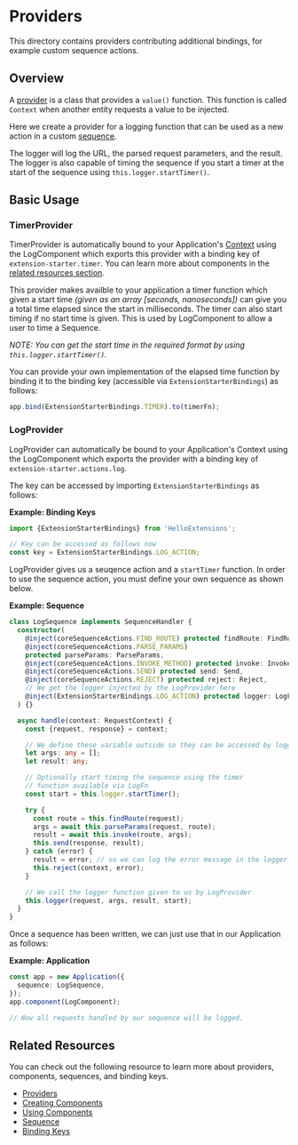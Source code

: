 # Providers

This directory contains providers contributing additional bindings, for example custom sequence actions.

## Overview

A [provider](http://loopback.io/doc/en/lb4/Creating-components.html#providers) is a class that provides a `value()`
function. This function is called `Context` when another entity requests a value to be injected.

Here we create a provider for a logging function that can be used as a new action in a custom
[sequence](http://loopback.io/doc/en/lb4/Sequence.html).

The logger will log the URL, the parsed request parameters, and the result. The logger is also capable of timing the
sequence if you start a timer at the start of the sequence using `this.logger.startTimer()`.

## Basic Usage

### TimerProvider

TimerProvider is automatically bound to your Application's [Context](http://loopback.io/doc/en/lb4/Context.html) using
the LogComponent which exports this provider with a binding key of `extension-starter.timer`. You can learn more about
components in the [related resources section](#related-resources).

This provider makes availble to your application a timer function which given a start time _(given as an array [seconds,
nanoseconds])_ can give you a total time elapsed since the start in milliseconds. The timer can also start timing if no start
time is given. This is used by LogComponent to allow a user to time a Sequence.

_NOTE:_ _You can get the start time in the required format by using `this.logger.startTimer()`._

You can provide your own implementation of the elapsed time function by binding it to the binding key (accessible via
`ExtensionStarterBindings`) as follows:

```ts
app.bind(ExtensionStarterBindings.TIMER).to(timerFn);
```

### LogProvider

LogProvider can automatically be bound to your Application's Context using the LogComponent which exports the provider
with a binding key of `extension-starter.actions.log`.

The key can be accessed by importing `ExtensionStarterBindings` as follows:

**Example: Binding Keys**

```ts
import {ExtensionStarterBindings} from 'HelloExtensions';

// Key can be accessed as follows now
const key = ExtensionStarterBindings.LOG_ACTION;
```

LogProvider gives us a seuqence action and a `startTimer` function. In order to use the sequence action, you must define
your own sequence as shown below.

**Example: Sequence**

```ts
class LogSequence implements SequenceHandler {
  constructor(
    @inject(coreSequenceActions.FIND_ROUTE) protected findRoute: FindRoute,
    @inject(coreSequenceActions.PARSE_PARAMS)
    protected parseParams: ParseParams,
    @inject(coreSequenceActions.INVOKE_METHOD) protected invoke: InvokeMethod,
    @inject(coreSequenceActions.SEND) protected send: Send,
    @inject(coreSequenceActions.REJECT) protected reject: Reject,
    // We get the logger injected by the LogProvider here
    @inject(ExtensionStarterBindings.LOG_ACTION) protected logger: LogFn,
  ) {}

  async handle(context: RequestContext) {
    const {request, response} = context;

    // We define these variable outside so they can be accessed by logger.
    let args: any = [];
    let result: any;

    // Optionally start timing the sequence using the timer
    // function available via LogFn
    const start = this.logger.startTimer();

    try {
      const route = this.findRoute(request);
      args = await this.parseParams(request, route);
      result = await this.invoke(route, args);
      this.send(response, result);
    } catch (error) {
      result = error; // so we can log the error message in the logger
      this.reject(context, error);
    }

    // We call the logger function given to us by LogProvider
    this.logger(request, args, result, start);
  }
}
```

Once a sequence has been written, we can just use that in our Application as follows:

**Example: Application**

```ts
const app = new Application({
  sequence: LogSequence,
});
app.component(LogComponent);

// Now all requests handled by our sequence will be logged.
```

## Related Resources

You can check out the following resource to learn more about providers, components, sequences, and binding keys.

- [Providers](http://loopback.io/doc/en/lb4/Creating-components.html#providers)
- [Creating Components](http://loopback.io/doc/en/lb4/Creating-components.html)
- [Using Components](http://loopback.io/doc/en/lb4/Using-components.html)
- [Sequence](http://loopback.io/doc/en/lb4/Sequence.html)
- [Binding Keys](http://loopback.io/doc/en/lb4/Decorators.html)
